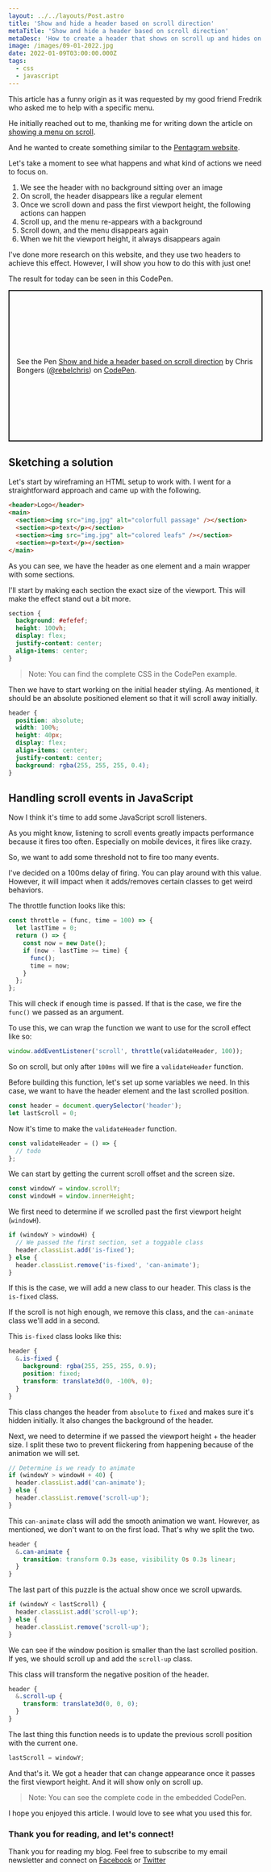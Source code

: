 ```yaml
---
layout: ../../layouts/Post.astro
title: 'Show and hide a header based on scroll direction'
metaTitle: 'Show and hide a header based on scroll direction'
metaDesc: 'How to create a header that shows on scroll up and hides on scroll down in JavaScript and CSS'
image: /images/09-01-2022.jpg
date: 2022-01-09T03:00:00.000Z
tags:
  - css
  - javascript
---
```


This article has a funny origin as it was requested by my good friend Fredrik who asked me to help with a specific menu.

He initially reached out to me, thanking me for writing down the article on [showing a menu on scroll](https://daily-dev-tips.com/posts/slide-down-menu-on-scroll/).

And he wanted to create something similar to the [Pentagram website](https://www.pentagram.com/).

Let's take a moment to see what happens and what kind of actions we need to focus on.

1. We see the header with no background sitting over an image
2. On scroll, the header disappears like a regular element
3. Once we scroll down and pass the first viewport height, the following actions can happen
4. Scroll up, and the menu re-appears with a background
5. Scroll down, and the menu disappears again
6. When we hit the viewport height, it always disappears again

I've done more research on this website, and they use two headers to achieve this effect. However, I will show you how to do this with just one!

The result for today can be seen in this CodePen.

<p class="codepen" data-height="300" data-default-tab="result" data-slug-hash="BawYXYz" data-user="rebelchris" style="height: 300px; box-sizing: border-box; display: flex; align-items: center; justify-content: center; border: 2px solid; margin: 1em 0; padding: 1em;">
  <span>See the Pen <a href="https://codepen.io/rebelchris/pen/BawYXYz">
  Show and hide a header based on scroll direction</a> by Chris Bongers (<a href="https://codepen.io/rebelchris">@rebelchris</a>)
  on <a href="https://codepen.io">CodePen</a>.</span>
</p>
<script async defer src="https://cpwebassets.codepen.io/assets/embed/ei.js"></script>

## Sketching a solution

Let's start by wireframing an HTML setup to work with. I went for a straightforward approach and came up with the following.

```html
<header>Logo</header>
<main>
  <section><img src="img.jpg" alt="colorfull passage" /></section>
  <section><p>text</p></section>
  <section><img src="img.jpg" alt="colored leafs" /></section>
  <section><p>text</p></section>
</main>
```

As you can see, we have the header as one element and a main wrapper with some sections.

I'll start by making each section the exact size of the viewport. This will make the effect stand out a bit more.

```css
section {
  background: #efefef;
  height: 100vh;
  display: flex;
  justify-content: center;
  align-items: center;
}
```

> Note: You can find the complete CSS in the CodePen example.

Then we have to start working on the initial header styling.
As mentioned, it should be an absolute positioned element so that it will scroll away initially.

```css
header {
  position: absolute;
  width: 100%;
  height: 40px;
  display: flex;
  align-items: center;
  justify-content: center;
  background: rgba(255, 255, 255, 0.4);
}
```

## Handling scroll events in JavaScript

Now I think it's time to add some JavaScript scroll listeners.

As you might know, listening to scroll events greatly impacts performance because it fires too often.
Especially on mobile devices, it fires like crazy.

So, we want to add some threshold not to fire too many events.

I've decided on a 100ms delay of firing. You can play around with this value. However, it will impact when it adds/removes certain classes to get weird behaviors.

The throttle function looks like this:

```js
const throttle = (func, time = 100) => {
  let lastTime = 0;
  return () => {
    const now = new Date();
    if (now - lastTime >= time) {
      func();
      time = now;
    }
  };
};
```

This will check if enough time is passed. If that is the case, we fire the `func()` we passed as an argument.

To use this, we can wrap the function we want to use for the scroll effect like so:

```js
window.addEventListener('scroll', throttle(validateHeader, 100));
```

So on scroll, but only after `100ms` will we fire a `validateHeader` function.

Before building this function, let's set up some variables we need.
In this case, we want to have the header element and the last scrolled position.

```js
const header = document.querySelector('header');
let lastScroll = 0;
```

Now it's time to make the `validateHeader` function.

```js
const validateHeader = () => {
  // todo
};
```

We can start by getting the current scroll offset and the screen size.

```js
const windowY = window.scrollY;
const windowH = window.innerHeight;
```

We first need to determine if we scrolled past the first viewport height (`windowH`).

```js
if (windowY > windowH) {
  // We passed the first section, set a toggable class
  header.classList.add('is-fixed');
} else {
  header.classList.remove('is-fixed', 'can-animate');
}
```

If this is the case, we will add a new class to our header. This class is the `is-fixed` class.

If the scroll is not high enough, we remove this class, and the `can-animate` class we'll add in a second.

This `is-fixed` class looks like this:

```css
header {
  &.is-fixed {
    background: rgba(255, 255, 255, 0.9);
    position: fixed;
    transform: translate3d(0, -100%, 0);
  }
}
```

This class changes the header from `absolute` to `fixed` and makes sure it's hidden initially. It also changes the background of the header.

Next, we need to determine if we passed the viewport height + the header size.
I split these two to prevent flickering from happening because of the animation we will set.

```js
// Determine is we ready to animate
if (windowY > windowH + 40) {
  header.classList.add('can-animate');
} else {
  header.classList.remove('scroll-up');
}
```

This `can-animate` class will add the smooth animation we want. However, as mentioned, we don't want to on the first load. That's why we split the two.

```css
header {
  &.can-animate {
    transition: transform 0.3s ease, visibility 0s 0.3s linear;
  }
}
```

The last part of this puzzle is the actual show once we scroll upwards.

```js
if (windowY < lastScroll) {
  header.classList.add('scroll-up');
} else {
  header.classList.remove('scroll-up');
}
```

We can see if the window position is smaller than the last scrolled position.
If yes, we should scroll up and add the `scroll-up` class.

This class will transform the negative position of the header.

```css
header {
  &.scroll-up {
    transform: translate3d(0, 0, 0);
  }
}
```

The last thing this function needs is to update the previous scroll position with the current one.

```js
lastScroll = windowY;
```

And that's it. We got a header that can change appearance once it passes the first viewport height.
And it will show only on scroll up.

> Note: You can see the complete code in the embedded CodePen.

I hope you enjoyed this article. I would love to see what you used this for.

### Thank you for reading, and let's connect!

Thank you for reading my blog. Feel free to subscribe to my email newsletter and connect on [Facebook](https://www.facebook.com/DailyDevTipsBlog) or [Twitter](https://twitter.com/DailyDevTips1)
